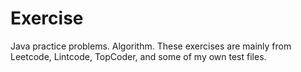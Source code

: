 # Exercise
Java practice problems. Algorithm.
These exercises are mainly from Leetcode, Lintcode, TopCoder, and some of my own test files. 
